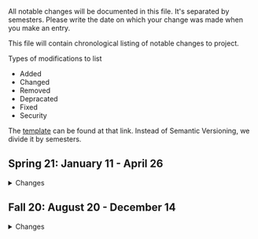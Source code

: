 All notable changes will be documented in this file. It's separated by semesters. Please write the date on which your change was made when you make an entry.

This file will contain chronological listing of notable changes to project.

Types of modifications to list

- Added
- Changed
- Removed
- Depracated
- Fixed
- Security

The [template](https://keepachangelog.com/en/1.0.0/) can be found at that link. Instead of Semantic Versioning, we divide it by semesters.

## Spring 21: January 11 - April 26

<details>

  <summary> Changes </summary>

### Added
### Changed
### Removed
### Depracated
### Fixed
### Security

</details>

## Fall 20: August 20 - December 14

<details>

  <summary> Changes </summary>

### Added
- 10//01/20: Changlog to track notable changes
### Changed
- 10/20/20: Structure of sections in README into collapsable sections
- 10/01/20: Structure of Scripting sections in README so that the script explanations come before the execution step
### Removed
### Depracated
- 08/20/20: Script Build obsoleted old Docker build
### Fixed
- DNS Cacheing issue with Certbot. This issue happens when the machine that is attempting to install the certification (using certbot) has a DNS cache that is not up to date. To fix this, simply wait a little while, and try the certbot command again. Rebooting might also help. Once your DNS cache becomes accurate, the issue should be resolved.
### Security

</details>
